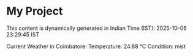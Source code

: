 # My Project

This content is dynamically generated in Indian Time (IST): 2025-10-06 23:29:45 IST


Current Weather in Coimbatore:
Temperature: 24.88 °C
Condition: mist
